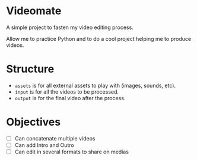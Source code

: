 # Videomate

A simple project to fasten my video editing process.

Allow me to practice Python and to do a cool project helping me to produce videos.

# Structure

- `assets` is for all external assets to play with (images, sounds, etc).
- `input` is for all the videos to be processed.
- `output` is for the final video after the process.

# Objectives
- [ ] Can concatenate multiple videos
- [ ] Can add Intro and Outro
- [ ] Can edit in several formats to share on medias
